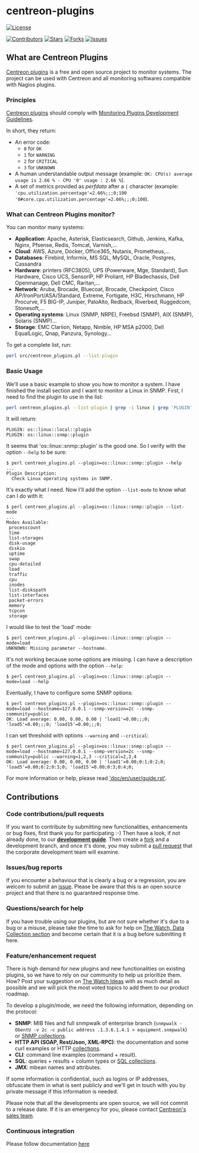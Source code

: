 # centreon-plugins

[![License](https://img.shields.io/badge/License-APACHE2-brightgreen.svg)](https://github.com/centreon/centreon-plugins/blob/master/LICENSE.txt)

<!-- SHIELDS -->
[![Contributors][contributors-shield]][contributors-url]
[![Stars][stars-shield]][stars-url]
[![Forks][forks-shield]][forks-url]
[![Issues][issues-shield]][issues-url]

## What are Centreon Plugins

[Centreon plugins](https://github.com/centreon/centreon-plugins/) is a free and open source project to monitor systems. The project can be used with Centreon and all monitoring softwares compatible with Nagios plugins.

### Principles

[Centreon plugins](https://github.com/centreon/centreon-plugins/) should comply with [Monitoring Plugins Development Guidelines](https://www.monitoring-plugins.org/doc/guidelines.html).

In short, they return:
- An error code:
    - `0` for `OK`
    - `1` for `WARNING`
    - `2` for `CRITICAL`
    - `3` for `UNKNOWN`
- A human understandable output message (example: `OK: CPU(s) average usage is 2.66 % - CPU '0' usage : 2.66 %`).
- A set of metrics provided as *perfdata* after a `|` character (example: `'cpu.utilization.percentage'=2.66%;;;0;100 '0#core.cpu.utilization.percentage'=2.66%;;;0;100`).

### What can Centreon Plugins monitor?

You can monitor many systems:
* **Application**: Apache, Asterisk, Elasticsearch, Github, Jenkins, Kafka, Nginx, Pfsense, Redis, Tomcat, Varnish,...
* **Cloud**: AWS, Azure, Docker, Office365, Nutanix, Prometheus,...
* **Databases**: Firebird, Informix, MS SQL, MySQL, Oracle, Postgres, Cassandra
* **Hardware**: printers (RFC3805), UPS (Powerware, Mge, Standard), Sun Hardware, Cisco UCS, SensorIP, HP Proliant, HP Bladechassis, Dell Openmanage, Dell CMC, Raritan,...
* **Network**: Aruba, Brocade, Bluecoat, Brocade, Checkpoint, Cisco AP/IronPort/ASA/Standard, Extreme, Fortigate, H3C, Hirschmann, HP Procurve, F5 BIG-IP, Juniper, PaloAlto, Redback, Riverbed, Ruggedcom, Stonesoft,...
* **Operating systems**: Linux (SNMP, NRPE), Freebsd (SNMP), AIX (SNMP), Solaris (SNMP)...
* **Storage**: EMC Clariion, Netapp, Nimble, HP MSA p2000, Dell EqualLogic, Qnap, Panzura, Synology...

To get a complete list, run:

```bash
perl src/centreon_plugins.pl --list-plugin
```

### Basic Usage

We'll use a basic example to show you how to monitor a system. I have finished the install section and I want to monitor a Linux in SNMP.
First, I need to find the plugin to use in the list:

```bash
perl centreon_plugins.pl --list-plugin | grep -i linux | grep 'PLUGIN'
```

It will return:

```
PLUGIN: os::linux::local::plugin
PLUGIN: os::linux::snmp::plugin
```

It seems that 'os::linux::snmp::plugin' is the good one. So I verify with the option ``--help`` to be sure:

    $ perl centreon_plugins.pl --plugin=os::linux::snmp::plugin --help
    ...
    Plugin Description:
      Check Linux operating systems in SNMP.

It's exactly what I need. Now I'll add the option ``--list-mode`` to know what can I do with it:

    $ perl centreon_plugins.pl --plugin=os::linux::snmp::plugin --list-mode
    ...
    Modes Available:
     processcount
     time
     list-storages
     disk-usage
     diskio
     uptime
     swap
     cpu-detailed
     load
     traffic
     cpu
     inodes
     list-diskspath
     list-interfaces
     packet-errors
     memory
     tcpcon
     storage

I would like to test the 'load' mode:

    $ perl centreon_plugins.pl --plugin=os::linux::snmp::plugin --mode=load
    UNKNOWN: Missing parameter --hostname.

It's not working because some options are missing. I can have a description of the mode and options with the option ``--help``:

    $ perl centreon_plugins.pl --plugin=os::linux::snmp::plugin --mode=load --help

Eventually, I have to configure some SNMP options:

    $ perl centreon_plugins.pl --plugin=os::linux::snmp::plugin --mode=load --hostname=127.0.0.1 --snmp-version=2c --snmp-community=public
    OK: Load average: 0.00, 0.00, 0.00 | 'load1'=0.00;;;0; 'load5'=0.00;;;0; 'load15'=0.00;;;0;

I can set threshold with options ``--warning`` and ``--critical``:

    $ perl centreon_plugins.pl --plugin=os::linux::snmp::plugin --mode=load --hostname=127.0.0.1 --snmp-version=2c --snmp-community=public --warning=1,2,3 --critical=2,3,4
    OK: Load average: 0.00, 0.00, 0.00 | 'load1'=0.00;0:1;0:2;0; 'load5'=0.00;0:2;0:3;0; 'load15'=0.00;0:3;0:4;0;

For more information or help, please read ['doc/en/user/guide.rst'](./doc/en/user/guide.rst).

## Contributions

### Code contributions/pull requests

If you want to contribute by submitting new functionalities, enhancements or bug fixes, first thank you for participating :-)
Then have a look, if not already done, to our **[development guide](https://github.com/centreon/centreon-plugins/blob/develop/doc/en/developer/guide.md)**.
Then create a [fork](https://github.com/centreon/centreon-plugins/fork) and a development branch, and once it's done, you may submit a [pull request](https://github.com/centreon/centreon-plugins/pulls) that the corporate development team will examine.

### Issues/bug reports

If you encounter a behaviour that is clearly a bug or a regression, you are welcom to submit an [issue](https://github.com/centreon/centreon-plugins/issues). Please be aware that this is an open source project and that there is no guaranteed response time.

### Questions/search for help

If you have trouble using our plugins, but are not sure whether it's due to a bug or a misuse, please take the time to ask for help on [The Watch, Data Collection section](https://thewatch.centreon.com/data-collection-6) and become certain that it is a bug before submitting it here.

### Feature/enhancement request

There is high demand for new plugins and new functionalities on existing plugins, so we have to rely on our community to help us prioritize them.
How? Post your suggestion on [The Watch Ideas](https://thewatch.centreon.com/ideas) with as much detail as possible and we will pick the most voted topics to add them to our product roadmap.

To develop a plugin/mode, we need the following information, depending on the protocol:
* **SNMP**: MIB files and full snmpwalk of enterprise branch (`snmpwalk -ObentU -v 2c -c public address .1.3.6.1.4.1 > equipment.snmpwalk`) or [SNMP collections](https://thewatch.centreon.com/product-how-to-21/snmp-collection-tutorial-132).
* **HTTP API (SOAP, Rest/Json, XML-RPC)**: the documentation and some curl examples or HTTP [collections](https://thewatch.centreon.com/data-collection-6/centreon-plugins-discover-collection-modes-131).
* **CLI**: command line examples (command + result).
* **SQL**: queries + results + column types or [SQL collections](https://thewatch.centreon.com/product-how-to-21/sql-collection-tutorial-134).
* **JMX**: mbean names and attributes.

If some information is confidential, such as logins or IP addresses, obfuscate them in what is sent publicly and we'll get in touch with you by private message if this information is needed.

Please note that all the developments are open source, we will not commit to a release date. If it is an emergency for you, please contact [Centreon's sales team](https://www.centreon.com/contact/).

### Continuous integration

Please follow documentation [here](./doc/CI.md)

<!-- URL AND IMAGES FOR SHIELDS -->
[contributors-shield]: https://img.shields.io/github/contributors/centreon/centreon-plugins?color=%2384BD00&label=CONTRIBUTORS&style=for-the-badge
[stars-shield]: https://img.shields.io/github/stars/centreon/centreon-plugins?color=%23433b02a&label=STARS&style=for-the-badge
[forks-shield]: https://img.shields.io/github/forks/centreon/centreon-plugins?color=%23009fdf&label=FORKS&style=for-the-badge
[issues-shield]: https://img.shields.io/github/issues/centreon/centreon-plugins?color=%230072ce&label=ISSUES&style=for-the-badge

[contributors-url]: https://github.com/centreon/centreon-plugins/graphs/contributors
[forks-url]: https://github.com/centreon/centreon-plugins/network/members
[stars-url]: https://github.com/centreon/centreon-plugins/stargazers
[issues-url]: https://github.com/centreon/centreon-plugins/issues
